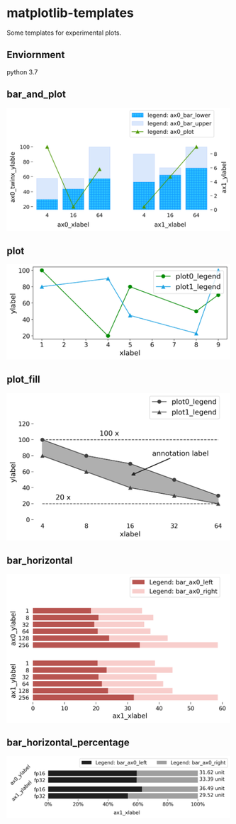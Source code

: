 # matplotlib-templates
Some templates for experimental plots.

## Enviornment

python 3.7

## bar_and_plot

![bar_and_plot](images/bar_and_plot.png)


## plot

![plot](images/plot.png)


## plot_fill

![plot](images/plot_fill.png)

## bar_horizontal

![bar_horizontal](images/bar_horizontal.png)


## bar_horizontal_percentage

![bar_horizontal](images/bar_horizontal_percentage.png)
